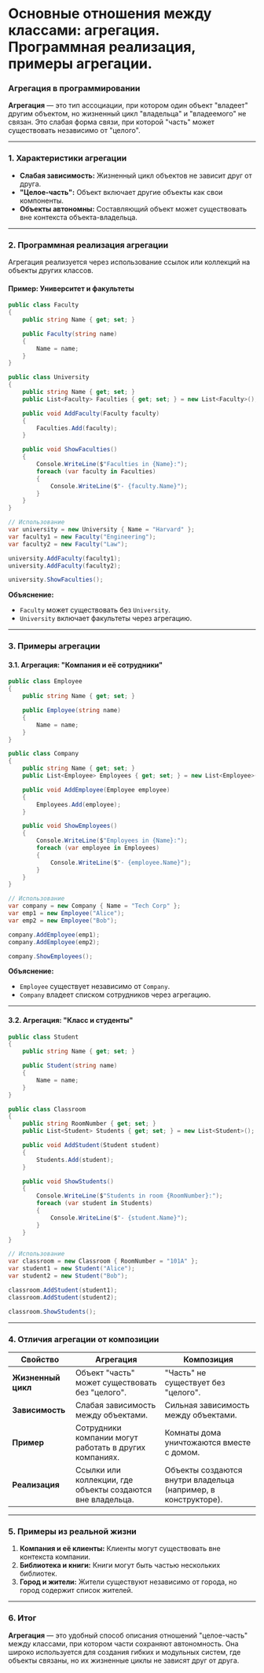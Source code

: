 # Основные отношения между классами: агрегация. Программная реализация, примеры агрегации.

### **Агрегация в программировании**

**Агрегация** — это тип ассоциации, при котором один объект "владеет" другим объектом, но жизненный цикл "владельца" и "владеемого" не связан. Это слабая форма связи, при которой "часть" может существовать независимо от "целого".

---

### **1. Характеристики агрегации**

- **Слабая зависимость:** Жизненный цикл объектов не зависит друг от друга.
- **"Целое-часть":** Объект включает другие объекты как свои компоненты.
- **Объекты автономны:** Составляющий объект может существовать вне контекста объекта-владельца.

---

### **2. Программная реализация агрегации**

Агрегация реализуется через использование ссылок или коллекций на объекты других классов.

#### **Пример: Университет и факультеты**
```csharp
public class Faculty
{
    public string Name { get; set; }

    public Faculty(string name)
    {
        Name = name;
    }
}

public class University
{
    public string Name { get; set; }
    public List<Faculty> Faculties { get; set; } = new List<Faculty>(); // Агрегация

    public void AddFaculty(Faculty faculty)
    {
        Faculties.Add(faculty);
    }

    public void ShowFaculties()
    {
        Console.WriteLine($"Faculties in {Name}:");
        foreach (var faculty in Faculties)
        {
            Console.WriteLine($"- {faculty.Name}");
        }
    }
}

// Использование
var university = new University { Name = "Harvard" };
var faculty1 = new Faculty("Engineering");
var faculty2 = new Faculty("Law");

university.AddFaculty(faculty1);
university.AddFaculty(faculty2);

university.ShowFaculties();
```

**Объяснение:**
- `Faculty` может существовать без `University`.
- `University` включает факультеты через агрегацию.

---

### **3. Примеры агрегации**

#### **3.1. Агрегация: "Компания и её сотрудники"**
```csharp
public class Employee
{
    public string Name { get; set; }

    public Employee(string name)
    {
        Name = name;
    }
}

public class Company
{
    public string Name { get; set; }
    public List<Employee> Employees { get; set; } = new List<Employee>(); // Агрегация

    public void AddEmployee(Employee employee)
    {
        Employees.Add(employee);
    }

    public void ShowEmployees()
    {
        Console.WriteLine($"Employees in {Name}:");
        foreach (var employee in Employees)
        {
            Console.WriteLine($"- {employee.Name}");
        }
    }
}

// Использование
var company = new Company { Name = "Tech Corp" };
var emp1 = new Employee("Alice");
var emp2 = new Employee("Bob");

company.AddEmployee(emp1);
company.AddEmployee(emp2);

company.ShowEmployees();
```

**Объяснение:**
- `Employee` существует независимо от `Company`.
- `Company` владеет списком сотрудников через агрегацию.

---

#### **3.2. Агрегация: "Класс и студенты"**
```csharp
public class Student
{
    public string Name { get; set; }

    public Student(string name)
    {
        Name = name;
    }
}

public class Classroom
{
    public string RoomNumber { get; set; }
    public List<Student> Students { get; set; } = new List<Student>(); // Агрегация

    public void AddStudent(Student student)
    {
        Students.Add(student);
    }

    public void ShowStudents()
    {
        Console.WriteLine($"Students in room {RoomNumber}:");
        foreach (var student in Students)
        {
            Console.WriteLine($"- {student.Name}");
        }
    }
}

// Использование
var classroom = new Classroom { RoomNumber = "101A" };
var student1 = new Student("Alice");
var student2 = new Student("Bob");

classroom.AddStudent(student1);
classroom.AddStudent(student2);

classroom.ShowStudents();
```

---

### **4. Отличия агрегации от композиции**

| **Свойство**            | **Агрегация**                                                                 | **Композиция**                                                       |
|--------------------------|------------------------------------------------------------------------------|----------------------------------------------------------------------|
| **Жизненный цикл**       | Объект "часть" может существовать без "целого".                              | "Часть" не существует без "целого".                                 |
| **Зависимость**          | Слабая зависимость между объектами.                                          | Сильная зависимость между объектами.                                |
| **Пример**               | Сотрудники компании могут работать в других компаниях.                      | Комнаты дома уничтожаются вместе с домом.                          |
| **Реализация**           | Ссылки или коллекции, где объекты создаются вне владельца.                   | Объекты создаются внутри владельца (например, в конструкторе).       |

---

### **5. Примеры из реальной жизни**

1. **Компания и её клиенты:** Клиенты могут существовать вне контекста компании.
2. **Библиотека и книги:** Книги могут быть частью нескольких библиотек.
3. **Город и жители:** Жители существуют независимо от города, но город содержит список жителей.

---

### **6. Итог**

**Агрегация** — это удобный способ описания отношений "целое-часть" между классами, при котором части сохраняют автономность. Она широко используется для создания гибких и модульных систем, где объекты связаны, но их жизненные циклы не зависят друг от друга.